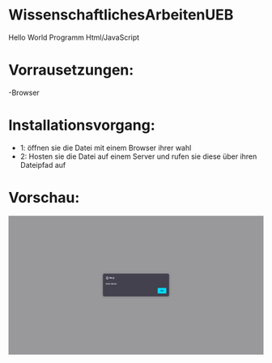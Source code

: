 # WissenschaftlichesArbeitenUEB
Hello World Programm Html/JavaScript

# Vorrausetzungen:
  -Browser
# Installationsvorgang:
  - 1: öffnen sie die Datei mit einem Browser ihrer wahl
  - 2: Hosten sie die Datei auf einem Server und rufen sie diese über ihren Dateipfad auf

# Vorschau:
<img width="1440" alt="Foto der Anwendung" src="https://github.com/MaximilianHogger/WissenschaftlichesArbeitenUEB/blob/main/Anwendung-Foto.png">

  
  
  
